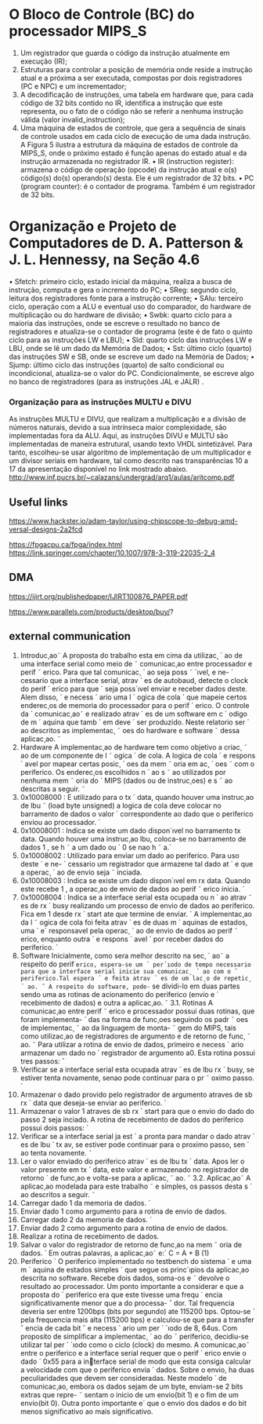 # O Bloco de Controle (BC) do processador MIPS_S
1. Um registrador que guarda o código da instrução atualmente em execução (IR);
2. Estruturas para controlar a posição de memória onde reside a instrução atual e a próxima a ser 
executada, compostas por dois registradores (PC e NPC) e um incrementador;
3. A decodificação de instruções, uma tabela em hardware que, para cada código de 32 bits contido 
no IR, identifica a instrução que este representa, ou o fato de o código não se referir a nenhuma 
instrução válida (valor invalid_instruction);
4. Uma máquina de estados de controle, que gera a sequência de sinais de controle usados em 
cada ciclo de execução de uma dada instrução.
A Figura 5 ilustra a estrutura da máquina de estados de controle da MIPS_S, onde o próximo estado é 
função apenas do estado atual e da instrução armazenada no registrador IR.
• IR (instruction register): armazena o código de operação (opcode) da instrução atual e o(s) 
código(s) do(s) operando(s) desta. Ele é um registrador de 32 bits.
• PC (program counter): é o contador de programa. Também é um registrador de 32 bits.
# Organização e Projeto de  Computadores de D. A. Patterson & J. L. Hennessy, na Seção 4.6 


• Sfetch: primeiro ciclo, estado inicial da máquina, realiza a busca de instrução, computa e gera o 
incremento do PC;
• SReg: segundo ciclo, leitura dos registradores fonte para a instrução corrente;
• SAlu: terceiro ciclo, operação com a ALU e eventual uso do comparador, do hardware de multiplicação 
ou do hardware de divisão;
• Swbk: quarto ciclo para a maioria das instruções, onde se escreve o resultado no banco de registradores e 
atualiza-se o contador de programa (este é de fato o quinto ciclo para as instruções LW e LBU);
• Sld: quarto ciclo das instruções LW e LBU, onde se lê um dado da Memória de Dados;
• Sst: último ciclo (quarto) das instruções SW e SB, onde se escreve um dado na Memória de Dados;
• Sjump: último ciclo das instruções (quarto) de salto condicional ou incondicional, atualiza-se o valor do 
PC. Condicionalmente, se escreve algo no banco de registradores (para as instruções JAL e JALR) .

### Organização para as instruções MULTU e DIVU
As instruções MULTU e DIVU, que realizam a multiplicação e a divisão de números naturais, devido a sua 
intrínseca maior complexidade, são implementadas fora da ALU. Aqui, as instruções DIVU e MULTU são
implementadas de maneira estrutural, usando texto VHDL sintetizável. Para tanto, escolheu-se usar algoritmo de 
implementação de um multiplicador e um divisor seriais em hardware, tal como descrito nas transparências 10 a 
17 da apresentação disponível no link mostrado abaixo.
http://www.inf.pucrs.br/~calazans/undergrad/arq1/aulas/aritcomp.pdf


## Useful links

https://www.hackster.io/adam-taylor/using-chipscope-to-debug-amd-versal-designs-2a2fcd

https://fpgacpu.ca/fpga/index.html
https://link.springer.com/chapter/10.1007/978-3-319-22035-2_4

## DMA
https://ijirt.org/publishedpaper/IJIRT100876_PAPER.pdf



https://www.parallels.com/products/desktop/buy/?


## external communication

1. Introduc¸ao˜
A proposta do trabalho esta em cima da utilizac¸ ´ ao de uma interface serial como meio de ˜
comunicac¸ao entre processador e perif ˜ erico. Para que tal comunicac¸ ´ ao seja poss ˜ ´ıvel, e ne- ´
cessario que a interface serial, atrav ´ es de autobaud, detecte o clock do perif ´ erico para que ´
seja poss´ıvel enviar e receber dados deste. Alem disso, ´ e necess ´ ario uma l ´ ogica de cola ´
que mapeie certos enderec¸os de memoria do processador para o perif ´ erico. O controle da ´
comunicac¸ao˜ e realizado atrav ´ es de um software em c ´ odigo de m ´ aquina que tamb ´ em deve ´
ser produzido. Neste relatorio ser ´ ao descritos as implementac¸ ˜ oes do hardware e software ˜
dessa aplicac¸ao. ˜
2. Hardware
A implementac¸ao de hardware tem como objetivo a criac¸ ˜ ao de um componente de l ˜ ogica ´
de cola. A logica de cola ´ e respons ´ avel por mapear certas posic¸ ´ oes da mem ˜ oria em ac¸ ´ oes ˜
com o periferico. Os enderec¸os escolhidos n ´ ao s ˜ ao utilizados por nenhuma mem ˜ oria do ´
MIPS (dados ou de instruc¸oes) e s ˜ ao descritas a seguir. ˜
1. 0x10008000 : E utilizado para o tx ´ data, quando houver uma instruc¸ao de lbu ˜
(load byte unsigned) a logica de cola deve colocar no barramento de dados o valor ´
correspondente ao dado que o periferico enviou ao processador. ´
2. 0x10008001 : Indica se existe um dado dispon´ıvel no barramento tx data. Quando
houver uma instruc¸ao lbu, coloca-se no barramento de dados 1 , se h ˜ a um dado ou ´
0 se nao h ˜ a.´
3. 0x10008002 : Utilizado para enviar um dado ao periferico. Para uso deste ´ e ne- ´
cessario um registrador que armazene tal dado at ´ e que a operac¸ ´ ao de envio seja ˜
inciada.
4. 0x10008003 : Indica se existe um dado dispon´ıvel em rx data. Quando este recebe
1 , a operac¸ao de envio de dados ao perif ˜ erico inicia. ´
5. 0x10008004 : Indica se a interface serial esta ocupada ou n ´ ao atrav ˜ es de rx ´ busy
realizando um processo de envio de dados ao periferico. Fica em 1 desde rx ´ start
ate que termine de enviar. ´
A implementac¸ao da l ˜ ogica de cola foi feita atrav ´ es de duas m ´ aquinas de estados, uma ´ e´
responsavel pela operac¸ ´ ao de envio de dados ao perif ˜ erico, enquanto outra ´ e respons ´ avel ´
por receber dados do periferico. ´
3. Software
Inicialmente, como sera melhor descrito na sec¸ ´ ao˜ a respeito do perif ` erico, espera-se um ´
per´ıodo de tempo necessario para que a interface serial inicie sua comunicac¸ ´ ao com o ˜
periferico.Tal espera ´ e feita atrav ´ es de um lac¸o de repetic¸ ´ ao. ˜ A respeito do software, pode- `
se dividi-lo em duas partes sendo uma as rotinas de acionamento do periferico (envio e ´
recebimento de dados) e outra a aplicac¸ao. ˜
3.1. Rotinas
A comunicac¸ao entre perif ˜ erico e processador possui duas rotinas, que foram implementa- ´
das na forma de func¸oes seguindo os padr ˜ oes de implementac¸ ˜ ao da linguagem de monta- ˜
gem do MIPS, tais como utilizac¸ao de registradores de argumento e de retorno de func¸ ˜ ao. ˜
Para utilizar a rotina de envio de dados, primeiro e necess ´ ario armazenar um dado no ´
registrador de argumento a0. Esta rotina possui tres passos: ˆ
1. Verificar se a interface serial esta ocupada atrav ´ es de lbu rx ´ busy, se estiver tenta
novamente, senao pode continuar para o pr ˜ oximo passo. ´
2. Armazenar o dado provido pelo registrador de argumento atraves de sb rx ´ data
que deseja-se enviar ao periferico. ´
3. Armazenar o valor 1 atraves de sb rx ´ start para que o envio do dado do passo 2
seja inciado.
A rotina de recebimento de dados do periferico possui dois passos: ´
1. Verificar se a interface serial ja est ´ a pronta para mandar o dado atrav ´ es de lbu ´
tx av, se estiver pode continuar para o proximo passo, sen ´ ao tenta novamente. ˜
2. Ler o valor enviado do periferico atrav ´ es de lbu tx ´ data.
Apos ler o valor presente em tx ´ data, este valor e armazenado no registrador de retorno ´
de func¸ao e volta-se para a aplicac¸ ˜ ao. ˜
3.2. Aplicac¸ao˜
A aplicac¸ao modelada para este trabalho ˜ e simples, os passos desta s ´ ao descritos a seguir. ˜
1. Carregar dado 1 da memoria de dados. ´
2. Enviar dado 1 como argumento para a rotina de envio de dados.
3. Carregar dado 2 da memoria de dados. ´
4. Enviar dado 2 como argumento para a rotina de envio de dados.
5. Realizar a rotina de recebimento de dados.
6. Salvar o valor do registrador de retorno de func¸ao na mem ˜ oria de dados. ´
Em outras palavras, a aplicac¸ao˜ e:´
C = A + B (1)
4. Periferico ´
O periferico implementado no testbench do sistema ´ e uma m ´ aquina de estados simples ´
que segue os princ´ıpios da aplicac¸ao descrita no software. Recebe dois dados, soma-os e ˜
devolve o resultado ao processador. Um ponto importante a considerar e que a proposta do ´
periferico era que este tivesse uma frequ ´ encia significativamente menor que a do processa- ˆ
dor. Tal frequencia deveria ser entre 1200bps (bits por segundo) ate 115200 bps. Optou-se ´
pela frequencia mais alta (115200 bps) e calculou-se que para a transfer ˆ encia de cada bit ˆ
e necess ´ ario um per ´ ´ıodo de 8, 64us. Com proposito de simplificar a implementac¸ ´ ao do ˜
periferico, decidiu-se utilizar tal per ´ ´ıodo como o ciclo (clock) do mesmo. A comunicac¸ao˜
entre o periferico e a interface serial requer que o perif ´ erico envie o dado ´ 0x55 para a interface serial de modo que esta consiga calcular a velocidade com que o periferico envia ´
dados. Sobre o envio, ha duas peculiaridades que devem ser consideradas. Neste modelo ´
de comunicac¸ao, embora os dados sejam de um byte, enviam-se 2 bits extras que repre- ˜
sentam o inicio de um envio(bit 1) e o fim de um envio(bit 0). Outra ponto importante e´
que o envio dos dados e do bit menos significativo ao mais significativo. 

